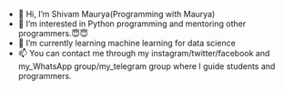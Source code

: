 - 👋 Hi, I’m Shivam Maurya(Programming with Maurya)
- 👀 I’m interested in Python programming and mentoring other programmers.😇😇
- 🌱 I’m currently learning machine learning for data science
- 📫 You can contact me through my instagram/twitter/facebook and my_WhatsApp group/my_telegram group where I guide students and programmers.

<!---
shivamrox87/shivamrox87 is a ✨ special ✨ repository because its `README.md` (this file) appears on your GitHub profile.
You can click the Preview link to take a look at your changes.
--->
